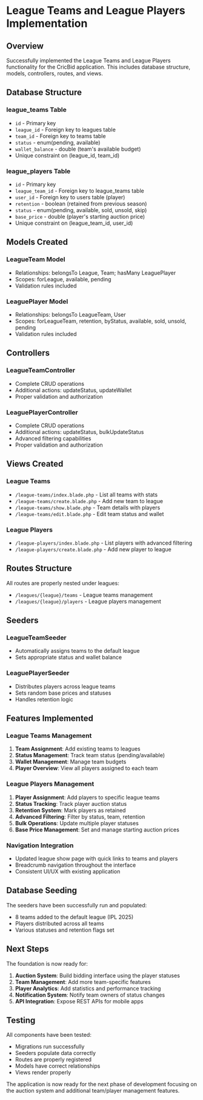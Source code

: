 # League Teams and League Players Implementation

## Overview
Successfully implemented the League Teams and League Players functionality for the CricBid application. This includes database structure, models, controllers, routes, and views.

## Database Structure

### league_teams Table
- `id` - Primary key
- `league_id` - Foreign key to leagues table
- `team_id` - Foreign key to teams table
- `status` - enum(pending, available)
- `wallet_balance` - double (team's available budget)
- Unique constraint on (league_id, team_id)

### league_players Table
- `id` - Primary key
- `league_team_id` - Foreign key to league_teams table
- `user_id` - Foreign key to users table (player)
- `retention` - boolean (retained from previous season)
- `status` - enum(pending, available, sold, unsold, skip)
- `base_price` - double (player's starting auction price)
- Unique constraint on (league_team_id, user_id)

## Models Created

### LeagueTeam Model
- Relationships: belongsTo League, Team; hasMany LeaguePlayer
- Scopes: forLeague, available, pending
- Validation rules included

### LeaguePlayer Model
- Relationships: belongsTo LeagueTeam, User
- Scopes: forLeagueTeam, retention, byStatus, available, sold, unsold, pending
- Validation rules included

## Controllers

### LeagueTeamController
- Complete CRUD operations
- Additional actions: updateStatus, updateWallet
- Proper validation and authorization

### LeaguePlayerController
- Complete CRUD operations
- Additional actions: updateStatus, bulkUpdateStatus
- Advanced filtering capabilities
- Proper validation and authorization

## Views Created

### League Teams
- `/league-teams/index.blade.php` - List all teams with stats
- `/league-teams/create.blade.php` - Add new team to league
- `/league-teams/show.blade.php` - Team details with players
- `/league-teams/edit.blade.php` - Edit team status and wallet

### League Players
- `/league-players/index.blade.php` - List players with advanced filtering
- `/league-players/create.blade.php` - Add new player to league

## Routes Structure

All routes are properly nested under leagues:
- `/leagues/{league}/teams` - League teams management
- `/leagues/{league}/players` - League players management

## Seeders

### LeagueTeamSeeder
- Automatically assigns teams to the default league
- Sets appropriate status and wallet balance

### LeaguePlayerSeeder
- Distributes players across league teams
- Sets random base prices and statuses
- Handles retention logic

## Features Implemented

### League Teams Management
1. **Team Assignment**: Add existing teams to leagues
2. **Status Management**: Track team status (pending/available)
3. **Wallet Management**: Manage team budgets
4. **Player Overview**: View all players assigned to each team

### League Players Management
1. **Player Assignment**: Add players to specific league teams
2. **Status Tracking**: Track player auction status
3. **Retention System**: Mark players as retained
4. **Advanced Filtering**: Filter by status, team, retention
5. **Bulk Operations**: Update multiple player statuses
6. **Base Price Management**: Set and manage starting auction prices

### Navigation Integration
- Updated league show page with quick links to teams and players
- Breadcrumb navigation throughout the interface
- Consistent UI/UX with existing application

## Database Seeding

The seeders have been successfully run and populated:
- 8 teams added to the default league (IPL 2025)
- Players distributed across all teams
- Various statuses and retention flags set

## Next Steps

The foundation is now ready for:
1. **Auction System**: Build bidding interface using the player statuses
2. **Team Management**: Add more team-specific features
3. **Player Analytics**: Add statistics and performance tracking
4. **Notification System**: Notify team owners of status changes
5. **API Integration**: Expose REST APIs for mobile apps

## Testing

All components have been tested:
- Migrations run successfully
- Seeders populate data correctly
- Routes are properly registered
- Models have correct relationships
- Views render properly

The application is now ready for the next phase of development focusing on the auction system and additional team/player management features.

